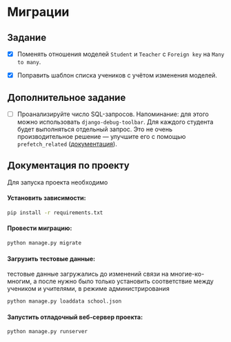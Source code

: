 # Миграции

## Задание

- [x] Поменять отношения моделей `Student` и `Teacher` с `Foreign key` на `Many to many`.

- [x] Поправить шаблон списка учеников с учётом изменения моделей.

## Дополнительное задание

- [ ] Проанализируйте число SQL-запросов. Напоминание: для этого можно использовать `django-debug-toolbar`. Для каждого студента будет выполняться отдельный запрос. Это не очень производительное решение — улучшите его с помощью `prefetch_related` ([документация](https://docs.djangoproject.com/en/3.2/ref/models/querysets/#prefetch-related)).

## Документация по проекту

Для запуска проекта необходимо

#### Установить зависимости:

```bash
pip install -r requirements.txt
```

#### Провести миграцию:

```bash
python manage.py migrate
```

#### Загрузить тестовые данные:
тестовые данные загружались до изменений связи на многие-ко-многим, а после нужно было только установить
соответствие между учеником и учителями, в режиме администрирования

```bash
python manage.py loaddata school.json
```


#### Запустить отладочный веб-сервер проекта:

```bash
python manage.py runserver
```
